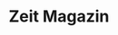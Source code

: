 ---
collection_archive: false
collection_awards: []
collection_category:
  - Studio
  - Editorial
  - Black and White
  - Portraits
collection_content: ''
collection_cover: 'https://d1sf55qlb7p6hz.cloudfront.net/ice-7.jpg'
collection_cover_mobile: 'https://d1sf55qlb7p6hz.cloudfront.net/verticalcovers-44.jpg'
collection_description: >-
  Ice T featured in Zeit's reoccurring celebrity column "Ich Habe Einen Traum”
  where the subject shares their dreams, hopes, visions, and nightmares.
collection_description_alignment: center
collection_exhibition: []
collection_filter: Commissioned + Stock
collection_hidden: false
collection_meta: Ice T Ich Habe Einen Traum
collection_press: []
collection_preview:
  - 'https://d1sf55qlb7p6hz.cloudfront.net/icet-zeit_covers-1.jpg'
  - 'https://d1sf55qlb7p6hz.cloudfront.net/icet-zeit_covers-4.jpg'
  - 'https://d1sf55qlb7p6hz.cloudfront.net/icet-zeit_covers-3.jpg'
  - 'https://d1sf55qlb7p6hz.cloudfront.net/icet-zeit_covers-2.jpg'
cover_image: 'https://d1sf55qlb7p6hz.cloudfront.net/ice-1.jpg'
date: ''
hide_footer: true
layout: blocks
logo: ''
navigation_theme: white
px_extra: true
row_alignment: center
slug: ice-t
theme_color: '#B8EEBC'
theme_color_all_works: '#E69DFB'
title: Zeit Magazin
collection_blocks:
  - _bookshop_name: collections/media-row-start
    row_alignment: between
  - _bookshop_name: collections/media-element
    block: media-element
    color: '#D4D4D4'
    image: 'https://d1sf55qlb7p6hz.cloudfront.net/ice-1.jpg'
    margin_left: '15'
    margin_right: ''
    margin_y: '100'
    width: '60'
  - _bookshop_name: collections/media-row
    row_alignment: between
  - _bookshop_name: collections/media-element
    block: media-element
    color: '#EDEDED'
    image: 'https://d1sf55qlb7p6hz.cloudfront.net/ice-3.jpg'
    margin_left: '5'
    margin_right: ''
    margin_y: '900'
    width: '40'
  - _bookshop_name: collections/media-element
    block: media-element
    color: '#4D4D4D'
    image: 'https://d1sf55qlb7p6hz.cloudfront.net/ice-2.jpg'
    margin_left: '0'
    margin_right: '10'
    margin_y: '100'
    width: '33'
  - _bookshop_name: collections/media-row
    row_alignment: between
  - _bookshop_name: collections/media-element
    block: media-element
    color: '#272727'
    image: 'https://d1sf55qlb7p6hz.cloudfront.net/ice-4.jpg'
    margin_left: '30'
    margin_y: '100'
    width: '40'
  - _bookshop_name: collections/media-row
    row_alignment: between
  - _bookshop_name: collections/media-element
    block: media-element
    color: '#D7D7D7'
    image: 'https://d1sf55qlb7p6hz.cloudfront.net/ice-5.jpg'
    margin_left: '10'
    margin_right: ''
    margin_y: '100'
    width: '40'
  - _bookshop_name: collections/media-element
    block: media-element
    color: '#A7A7A7'
    image: 'https://d1sf55qlb7p6hz.cloudfront.net/ice-6.jpg'
    margin_right: '20'
    margin_y: '600'
    width: '20'
  - _bookshop_name: collections/media-row
    row_alignment: between
  - _bookshop_name: collections/media-element
    block: media-element
    color: '#EFEFEF'
    image: 'https://d1sf55qlb7p6hz.cloudfront.net/ice-7.jpg'
    margin_left: '15'
    margin_right: ''
    margin_y: '100'
    width: '55'
  - _bookshop_name: collections/media-row-end
---